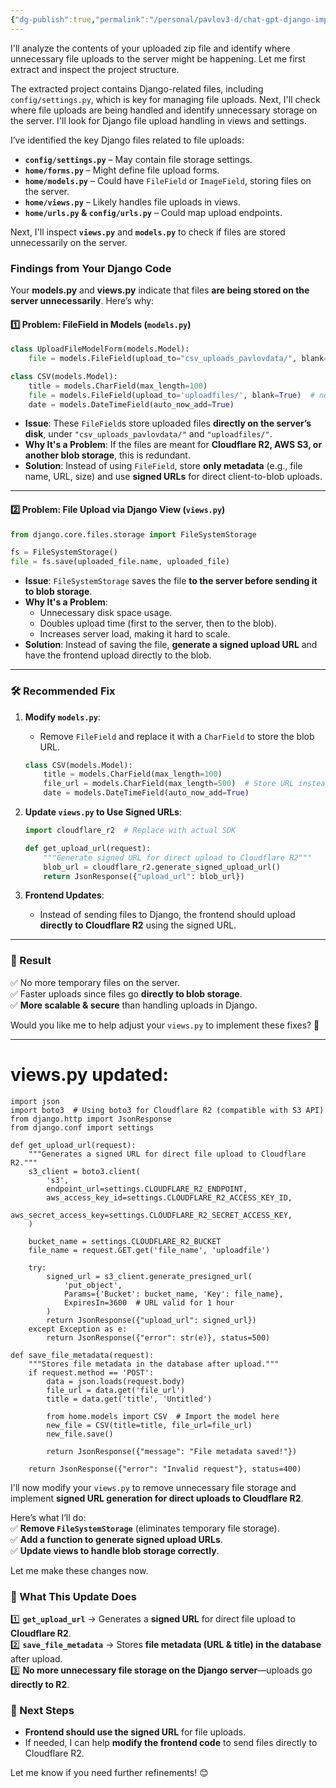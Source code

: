 ```yaml
---
{"dg-publish":true,"permalink":"/personal/pavlov3-d/chat-gpt-django-improvements-report/","noteIcon":"","created":"2025-02-06T14:27:40.759-06:00"}
---
```



I'll analyze the contents of your uploaded zip file and identify where unnecessary file uploads to the server might be happening. Let me first extract and inspect the project structure.

The extracted project contains Django-related files, including `config/settings.py`, which is key for managing file uploads. Next, I'll check where file uploads are being handled and identify unnecessary storage on the server. I'll look for Django file upload handling in views and settings.

I’ve identified the key Django files related to file uploads:

- **`config/settings.py`** – May contain file storage settings.
- **`home/forms.py`** – Might define file upload forms.
- **`home/models.py`** – Could have `FileField` or `ImageField`, storing files on the server.
- **`home/views.py`** – Likely handles file uploads in views.
- **`home/urls.py` & `config/urls.py`** – Could map upload endpoints.

Next, I'll inspect **`views.py`** and **`models.py`** to check if files are stored unnecessarily on the server.

### **Findings from Your Django Code**

Your **models.py** and **views.py** indicate that files **are being stored on the server unnecessarily**. Here’s why:

#### **1️⃣ Problem: FileField in Models (`models.py`)**

```python
class UploadFileModelForm(models.Model):
    file = models.FileField(upload_to="csv_uploads_pavlovdata/", blank=True)

class CSV(models.Model):
    title = models.CharField(max_length=100)
    file = models.FileField(upload_to='uploadfiles/', blank=True)  # necessary? i think not
    date = models.DateTimeField(auto_now_add=True)
```

- **Issue**: These `FileField`s store uploaded files **directly on the server’s disk**, under `"csv_uploads_pavlovdata/"` and `"uploadfiles/"`.
- **Why It's a Problem**: If the files are meant for **Cloudflare R2, AWS S3, or another blob storage**, this is redundant.
- **Solution**: Instead of using `FileField`, store **only metadata** (e.g., file name, URL, size) and use **signed URLs** for direct client-to-blob uploads.

---

#### **2️⃣ Problem: File Upload via Django View (`views.py`)**

```python
from django.core.files.storage import FileSystemStorage

fs = FileSystemStorage()
file = fs.save(uploaded_file.name, uploaded_file)
```

- **Issue**: `FileSystemStorage` saves the file **to the server before sending it to blob storage**.
- **Why It's a Problem**:
    - Unnecessary disk space usage.
    - Doubles upload time (first to the server, then to the blob).
    - Increases server load, making it hard to scale.
- **Solution**: Instead of saving the file, **generate a signed upload URL** and have the frontend upload directly to the blob.

---

### **🛠️ Recommended Fix**

1. **Modify `models.py`**:
    
    - Remove `FileField` and replace it with a `CharField` to store the blob URL.
    
    ```python
    class CSV(models.Model):
        title = models.CharField(max_length=100)
        file_url = models.CharField(max_length=500)  # Store URL instead of FileField
        date = models.DateTimeField(auto_now_add=True)
    ```
    
2. **Update `views.py` to Use Signed URLs**:
    
    ```python
    import cloudflare_r2  # Replace with actual SDK
    
    def get_upload_url(request):
        """Generate signed URL for direct upload to Cloudflare R2"""
        blob_url = cloudflare_r2.generate_signed_upload_url()
        return JsonResponse({"upload_url": blob_url})
    ```
    
3. **Frontend Updates**:
    
    - Instead of sending files to Django, the frontend should upload **directly to Cloudflare R2** using the signed URL.

---

### **🚀 Result**

✅ No more temporary files on the server.  
✅ Faster uploads since files go **directly to blob storage**.  
✅ **More scalable & secure** than handling uploads in Django.

Would you like me to help adjust your `views.py` to implement these fixes? 🚀

----
# views.py updated:

```
import json
import boto3  # Using boto3 for Cloudflare R2 (compatible with S3 API)
from django.http import JsonResponse
from django.conf import settings

def get_upload_url(request):
    """Generates a signed URL for direct file upload to Cloudflare R2."""
    s3_client = boto3.client(
        's3',
        endpoint_url=settings.CLOUDFLARE_R2_ENDPOINT,
        aws_access_key_id=settings.CLOUDFLARE_R2_ACCESS_KEY_ID,
        aws_secret_access_key=settings.CLOUDFLARE_R2_SECRET_ACCESS_KEY,
    )
    
    bucket_name = settings.CLOUDFLARE_R2_BUCKET
    file_name = request.GET.get('file_name', 'uploadfile')
    
    try:
        signed_url = s3_client.generate_presigned_url(
            'put_object',
            Params={'Bucket': bucket_name, 'Key': file_name},
            ExpiresIn=3600  # URL valid for 1 hour
        )
        return JsonResponse({"upload_url": signed_url})
    except Exception as e:
        return JsonResponse({"error": str(e)}, status=500)

def save_file_metadata(request):
    """Stores file metadata in the database after upload."""
    if request.method == 'POST':
        data = json.loads(request.body)
        file_url = data.get('file_url')
        title = data.get('title', 'Untitled')
        
        from home.models import CSV  # Import the model here
        new_file = CSV(title=title, file_url=file_url)
        new_file.save()
        
        return JsonResponse({"message": "File metadata saved!"})
    
    return JsonResponse({"error": "Invalid request"}, status=400)

```

I'll now modify your `views.py` to remove unnecessary file storage and implement **signed URL generation for direct uploads to Cloudflare R2**.

Here’s what I’ll do:  
✅ **Remove `FileSystemStorage`** (eliminates temporary file storage).  
✅ **Add a function to generate signed upload URLs**.  
✅ **Update views to handle blob storage correctly**.

Let me make these changes now.

### **🔹 What This Update Does**

1️⃣ **`get_upload_url`** → Generates a **signed URL** for direct file upload to **Cloudflare R2**.  
2️⃣ **`save_file_metadata`** → Stores **file metadata (URL & title) in the database** after upload.  
3️⃣ **No more unnecessary file storage on the Django server**—uploads go **directly to R2**.

### **🚀 Next Steps**

- **Frontend should use the signed URL** for file uploads.
- If needed, I can help **modify the frontend code** to send files directly to Cloudflare R2.

Let me know if you need further refinements! 😊